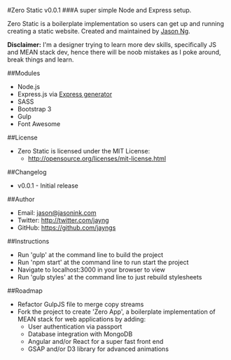 #Zero Static v0.0.1
###A super simple Node and Express setup.

Zero Static is a boilerplate implementation so users can get up and running creating a static website.
Created and maintained by [Jason Ng](http://twitter.com/jayng).

**Disclaimer:** I'm a designer trying to learn more dev skills, specifically JS and MEAN stack dev, hence there will be noob mistakes as I poke around, break things and learn.

##Modules
- Node.js
- Express.js via [Express generator](http://expressjs.com/starter/generator.html)
- SASS
- Bootstrap 3
- Gulp
- Font Awesome

##License
- Zero Static is licensed under the MIT License:
  - http://opensource.org/licenses/mit-license.html

##Changelog
- v0.0.1 - Initial release

##Author
- Email: jason@jasonink.com
- Twitter: http://twitter.com/jayng
- GitHub: https://github.com/jayngs

##Instructions
- Run 'gulp' at the command line to build the project
- Run 'npm start' at the command line to run start the project
- Navigate to localhost:3000 in your browser to view
- Run 'gulp styles' at the command line to just rebuild stylesheets

##Roadmap
- Refactor GulpJS file to merge copy streams
- Fork the project to create 'Zero App', a boilerplate implementation of MEAN stack for web applications by adding:
  - User authentication via passport
  - Database integration with MongoDB
  - Angular and/or React for a super fast front end
  - GSAP and/or D3 library for advanced animations